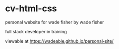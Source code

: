 # cv-html-css

personal website for wade fisher by wade fisher

full stack developer in training

viewable at https://wadeable.github.io/personal-site/
